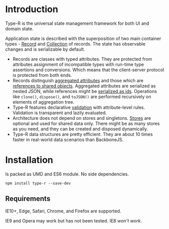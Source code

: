 # Introduction

Type-R is the universal state management framework for both UI and domain state.

Application state is described with the superposition of two main container types - [Record](04_Record/00_Overview.md) and [Collection](./05_Collection/00_Overview.md) of records. The state has observable changes and is serializable by default.

- Records are classes with typed attributes. They are protected from attributes assignment of incompatible types with run-time type assertions and conversions. Which means that the client-server protocol is protected from both ends.
- Records distinguish [aggregated attributes](06_API_by_feature/01_Aggregation_tree.md) and those which are [references to shared objects](06_API_by_feature/04_Shared_objects.md). Aggregated attributes are serialized as nested JSON, while references might be [serialized as ids](06_API_by_feature/05_id-references_and_Stores.md). Operations like `clone()`, `dispose()`, and `toJSON()` are performed recursively on elements of aggregation tree.
- Type-R features declarative [validation](06_API_by_feature/03_Validation.md) with attribute-level rules. Validation is transparent and lazily evaluated.
- Architecture does not depend on stores and singletons. [Stores](05_API_by_feature/05_id-references_and_Stores.md) are optional and used for shared data only. There might be as many stores as you need, and they can be created and disposed dynamically.
- Type-R data structures are pretty efficient. They are about 10 times faster in real-world data scenarios than BackboneJS.

# Installation

Is packed as UMD and ES6 module. No side dependencies.

`npm install type-r --save-dev`

## Requirements

IE10+, Edge, Safari, Chrome, and Firefox are supported.

IE9 and Opera may work but has not been tested. IE8 _won't work_.

